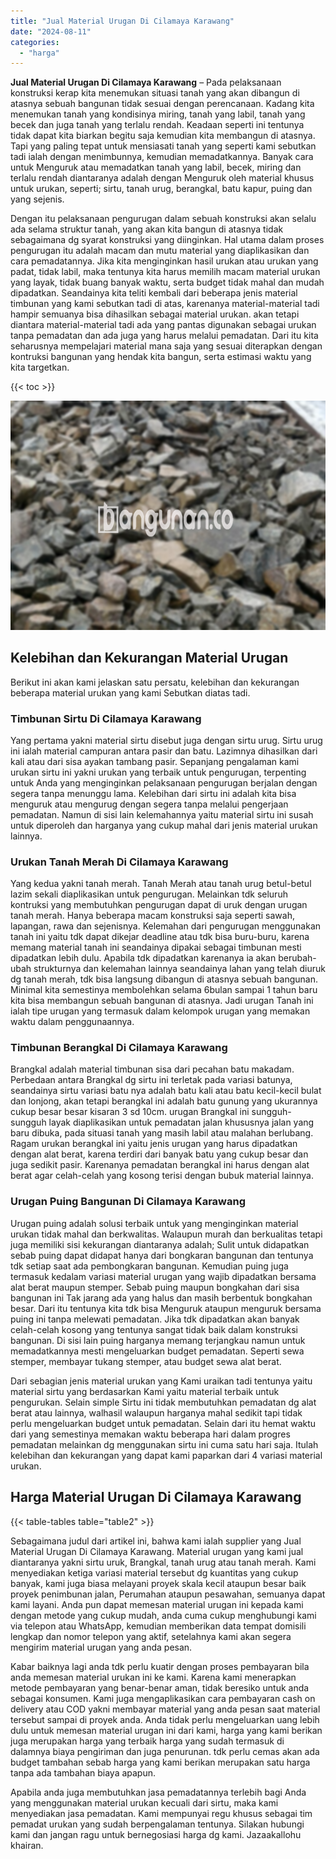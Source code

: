 ```yaml
---
title: "Jual Material Urugan Di Cilamaya Karawang"
date: "2024-08-11"
categories: 
  - "harga"
---
```


**Jual Material Urugan Di Cilamaya Karawang** – Pada pelaksanaan konstruksi kerap kita menemukan situasi tanah yang akan dibangun di atasnya sebuah bangunan tidak sesuai dengan perencanaan. Kadang kita menemukan tanah yang kondisinya miring, tanah yang labil, tanah yang becek dan juga tanah yang terlalu rendah. Keadaan seperti ini tentunya tidak dapat kita biarkan begitu saja kemudian kita membangun di atasnya. Tapi yang paling tepat untuk mensiasati tanah yang seperti kami sebutkan tadi ialah dengan menimbunnya, kemudian memadatkannya. Banyak cara untuk Menguruk atau memadatkan tanah yang labil, becek, miring dan terlalu rendah diantaranya adalah dengan Menguruk oleh material khusus untuk urukan, seperti; sirtu, tanah urug, berangkal, batu kapur, puing dan yang sejenis.

Dengan itu pelaksanaan pengurugan dalam sebuah konstruksi akan selalu ada selama struktur tanah, yang akan kita bangun di atasnya tidak sebagaimana dg syarat konstruksi yang diinginkan. Hal utama dalam proses pengurugan itu adalah macam dan mutu material yang diaplikasikan dan cara pemadatannya. Jika kita menginginkan hasil urukan atau urukan yang padat, tidak labil, maka tentunya kita harus memilih macam material urukan yang layak, tidak buang banyak waktu, serta budget tidak mahal dan mudah dipadatkan. Seandainya kita teliti kembali dari beberapa jenis material timbunan yang kami sebutkan tadi di atas, karenanya material-material tadi hampir semuanya bisa dihasilkan sebagai material urukan. akan tetapi diantara material-material tadi ada yang pantas digunakan sebagai urukan tanpa pemadatan dan ada juga yang harus melalui pemadatan. Dari itu kita seharusnya mempelajari material mana saja yang sesuai diterapkan dengan kontruksi bangunan yang hendak kita bangun, serta estimasi waktu yang kita targetkan.

{{< toc >}}

![Jual Material Urugan Di Cilamaya Karawang](/images/jual-urugan-15.png)

## Kelebihan dan Kekurangan Material Urugan

Berikut ini akan kami jelaskan satu persatu, kelebihan dan kekurangan beberapa material urukan yang kami Sebutkan diatas tadi.

### Timbunan Sirtu Di Cilamaya Karawang

Yang pertama yakni material sirtu disebut juga dengan sirtu urug. Sirtu urug ini ialah material campuran antara pasir dan batu. Lazimnya dihasilkan dari kali atau dari sisa ayakan tambang pasir. Sepanjang pengalaman kami urukan sirtu ini yakni urukan yang terbaik untuk pengurugan, terpenting untuk Anda yang menginginkan pelaksanaan pengurugan berjalan dengan segera tanpa menunggu lama. Kelebihan dari sirtu ini adalah kita bisa menguruk atau mengurug dengan segera tanpa melalui pengerjaan pemadatan. Namun di sisi lain kelemahannya yaitu material sirtu ini susah untuk diperoleh dan harganya yang cukup mahal dari jenis material urukan lainnya.

### Urukan Tanah Merah Di Cilamaya Karawang

Yang kedua yakni tanah merah. Tanah Merah atau tanah urug betul-betul lazim sekali diaplikasikan untuk pengurugan. Melainkan tdk seluruh kontruksi yang membutuhkan pengurugan dapat di uruk dengan urugan tanah merah. Hanya beberapa macam konstruksi saja seperti sawah, lapangan, rawa dan sejenisnya. Kelemahan dari pengurugan menggunakan tanah ini yaitu tdk dapat dikejar deadline atau tdk bisa buru-buru, karena memang material tanah ini seandainya dipakai sebagai timbunan mesti dipadatkan lebih dulu. Apabila tdk dipadatkan karenanya ia akan berubah-ubah strukturnya dan kelemahan lainnya seandainya lahan yang telah diuruk dg tanah merah, tdk bisa langsung dibangun di atasnya sebuah bangunan. Minimal kita semestinya membolehkan selama 6bulan sampai 1 tahun baru kita bisa membangun sebuah bangunan di atasnya. Jadi urugan Tanah ini ialah tipe urugan yang termasuk dalam kelompok urugan yang memakan waktu dalam penggunaannya.

### Timbunan Berangkal Di Cilamaya Karawang

Brangkal adalah material timbunan sisa dari pecahan batu makadam. Perbedaan antara Brangkal dg sirtu ini terletak pada variasi batunya, seandainya sirtu variasi batu nya adalah batu kali atau batu kecil-kecil bulat dan lonjong, akan tetapi berangkal ini adalah batu gunung yang ukurannya cukup besar besar kisaran 3 sd 10cm. urugan Brangkal ini sungguh-sungguh layak diaplikasikan untuk pemadatan jalan khususnya jalan yang baru dibuka, pada situasi tanah yang masih labil atau malahan berlubang. Ragam urukan berangkal ini yaitu jenis urugan yang harus dipadatkan dengan alat berat, karena terdiri dari banyak batu yang cukup besar dan juga sedikit pasir. Karenanya pemadatan berangkal ini harus dengan alat berat agar celah-celah yang kosong terisi dengan bubuk material lainnya.

### Urugan Puing Bangunan Di Cilamaya Karawang

Urugan puing adalah solusi terbaik untuk yang menginginkan material urukan tidak mahal dan berkwalitas. Walaupun murah dan berkualitas tetapi juga memiliki sisi kekurangan diantaranya adalah; Sulit untuk didapatkan sebab puing dapat didapat hanya dari bongkaran bangunan dan tentunya tdk setiap saat ada pembongkaran bangunan. Kemudian puing juga termasuk kedalam variasi material urugan yang wajib dipadatkan bersama alat berat maupun stemper. Sebab puing maupun bongkahan dari sisa bangunan ini Tak jarang ada yang halus dan masih berbentuk bongkahan besar. Dari itu tentunya kita tdk bisa Menguruk ataupun menguruk bersama puing ini tanpa melewati pemadatan. Jika tdk dipadatkan akan banyak celah-celah kosong yang tentunya sangat tidak baik dalam konstruksi bangunan. Di sisi lain puing harganya memang terjangkau namun untuk memadatkannya mesti mengeluarkan budget pemadatan. Seperti sewa stemper, membayar tukang stemper, atau budget sewa alat berat.

Dari sebagian jenis material urukan yang Kami uraikan tadi tentunya yaitu material sirtu yang berdasarkan Kami yaitu material terbaik untuk pengurukan. Selain simple Sirtu ini tidak membutuhkan pemadatan dg alat berat atau lainnya, walhasil walaupun harganya mahal sedikit tapi tidak perlu mengeluarkan budget untuk pemadatan. Selain dari itu hemat waktu dari yang semestinya memakan waktu beberapa hari dalam progres pemadatan melainkan dg menggunakan sirtu ini cuma satu hari saja. Itulah kelebihan dan kekurangan yang dapat kami paparkan dari 4 variasi material urukan.

## Harga Material Urugan Di Cilamaya Karawang

{{< table-tables table="table2" >}}

Sebagaimana judul dari artikel ini, bahwa kami ialah supplier yang Jual Material Urugan Di Cilamaya Karawang. Material urugan yang kami jual diantaranya yakni sirtu uruk, Brangkal, tanah urug atau tanah merah. Kami menyediakan ketiga variasi material tersebut dg kuantitas yang cukup banyak, kami juga biasa melayani proyek skala kecil ataupun besar baik proyek penimbunan jalan, Perumahan ataupun pesawahan, semuanya dapat kami layani. Anda pun dapat memesan material urugan ini kepada kami dengan metode yang cukup mudah, anda cuma cukup menghubungi kami via telepon atau WhatsApp, kemudian memberikan data tempat domisili lengkap dan nomor telepon yang aktif, setelahnya kami akan segera mengirim material urugan yang anda pesan.

Kabar baiknya lagi anda tdk perlu kuatir dengan proses pembayaran bila anda memesan material urukan ini ke kami. Karena kami menerapkan metode pembayaran yang benar-benar aman, tidak beresiko untuk anda sebagai konsumen. Kami juga mengaplikasikan cara pembayaran cash on delivery atau COD yakni membayar material yang anda pesan saat material tersebut sampai di proyek anda. Anda tidak perlu mengeluarkan uang lebih dulu untuk memesan material urugan ini dari kami, harga yang kami berikan juga merupakan harga yang terbaik harga yang sudah termasuk di dalamnya biaya pengiriman dan juga penurunan. tdk perlu cemas akan ada budget tambahan sebab harga yang kami berikan merupakan satu harga tanpa ada tambahan biaya apapun.

Apabila anda juga membutuhkan jasa pemadatannya terlebih bagi Anda yang menggunakan material urukan kecuali dari sirtu, maka kami menyediakan jasa pemadatan. Kami mempunyai regu khusus sebagai tim pemadat urukan yang sudah berpengalaman tentunya. Silakan hubungi kami dan jangan ragu untuk bernegosiasi harga dg kami. Jazaakallohu khairan.
